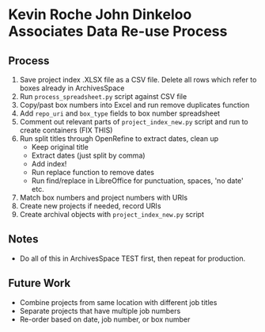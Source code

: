 # Kevin Roche John Dinkeloo Associates Data Re-use Process

## Process

1. Save project index .XLSX file as a CSV file. Delete all rows which refer to boxes already in ArchivesSpace
2. Run `process_spreadsheet.py` script against CSV file
3. Copy/past box numbers into Excel and run remove duplicates function
4. Add `repo_uri` and `box_type` fields to box number spreadsheet
5. Comment out relevant parts of `project_index_new.py` script and run to create containers (FIX THIS)
6. Run split titles through OpenRefine to extract dates, clean up
	- Keep original title
	- Extract dates (just split by comma)
	- Add index!
	- Run replace function to remove dates
	- Run find/replace in LibreOffice for punctuation, spaces, 'no date' etc.
7. Match box numbers and project numbers with URIs
8. Create new projects if needed, record URIs
9. Create archival objects with `project_index_new.py` script
	
  
## Notes

- Do all of this in ArchivesSpace TEST first, then repeat for production.

## Future Work

- Combine projects from same location with different job titles
- Separate projects that have multiple job numbers
- Re-order based on date, job number, or box number